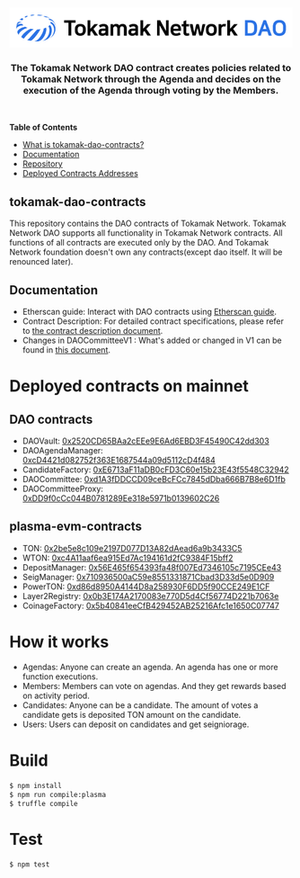 
<div align="center">
  <br />
  <br />
  <a href="https://github.com/tokamak-network/ton-staking-v2"><img alt="TonStaking" src="./docs/img/tokamak_DAO.png" width=600></a>
  <br />
  <h3>The Tokamak Network DAO contract creates policies related to Tokamak Network through the Agenda and decides on the execution of the Agenda through voting by the Members.</h3>
  <br />
</div>

**Table of Contents**
- [What is tokamak-dao-contracts?](#tokamak-dao-contracts)
- [Documentation](#documentation)
- [Repository](#repository)
- [Deployed Contracts Addresses](#deployed-contracts-addresses)

## tokamak-dao-contracts

This repository contains the DAO contracts of Tokamak Network. Tokamak Network DAO supports all functionality in Tokamak Network contracts. All functions of all contracts are executed only by the DAO. And Tokamak Network foundation doesn't own any contracts(except dao itself. It will be renounced later).


## Documentation 
- Etherscan guide: Interact with DAO contracts using [Etherscan guide](./docs/etherscan-guide/README.md).
- Contract Description: For detailed contract specifications, please refer to [the contract description document](./docs/developer-guide/README.md).
- Changes in DAOCommitteeV1 : What's added or changed in V1 can be found in [this document](https://github.com/tokamak-network/ton-staking-v2/blob/deploy-ton-staking-v2.5/docs/en/ton-staking-v2.md).

# Deployed contracts on mainnet

## DAO contracts

* DAOVault: [0x2520CD65BAa2cEEe9E6Ad6EBD3F45490C42dd303](https://etherscan.io/address/0x2520CD65BAa2cEEe9E6Ad6EBD3F45490C42dd303)
* DAOAgendaManager: [0xcD4421d082752f363E1687544a09d5112cD4f484](https://etherscan.io/address/0xcD4421d082752f363E1687544a09d5112cD4f484)
* CandidateFactory: [0xE6713aF11aDB0cFD3C60e15b23E43f5548C32942](https://etherscan.io/address/0xE6713aF11aDB0cFD3C60e15b23E43f5548C32942)
* DAOCommittee: [0xd1A3fDDCCD09ceBcFCc7845dDba666B7B8e6D1fb](https://etherscan.io/address/0xd1A3fDDCCD09ceBcFCc7845dDba666B7B8e6D1fb)
* DAOCommitteeProxy: [0xDD9f0cCc044B0781289Ee318e5971b0139602C26](https://etherscan.io/address/0xDD9f0cCc044B0781289Ee318e5971b0139602C26)

## plasma-evm-contracts

* TON: [0x2be5e8c109e2197D077D13A82dAead6a9b3433C5](https://etherscan.io/address/0x2be5e8c109e2197D077D13A82dAead6a9b3433C5)
* WTON: [0xc4A11aaf6ea915Ed7Ac194161d2fC9384F15bff2](https://etherscan.io/address/0xc4A11aaf6ea915Ed7Ac194161d2fC9384F15bff2)
* DepositManager: [0x56E465f654393fa48f007Ed7346105c7195CEe43](https://etherscan.io/address/0x56E465f654393fa48f007Ed7346105c7195CEe43)
* SeigManager: [0x710936500aC59e8551331871Cbad3D33d5e0D909](https://etherscan.io/address/0x710936500aC59e8551331871Cbad3D33d5e0D909)
* PowerTON: [0xd86d8950A4144D8a258930F6DD5f90CCE249E1CF](https://etherscan.io/address/0xd86d8950A4144D8a258930F6DD5f90CCE249E1CF)
* Layer2Registry: [0x0b3E174A2170083e770D5d4Cf56774D221b7063e](https://etherscan.io/address/0x0b3E174A2170083e770D5d4Cf56774D221b7063e)
* CoinageFactory: [0x5b40841eeCfB429452AB25216Afc1e1650C07747](https://etherscan.io/address/0x5b40841eeCfB429452AB25216Afc1e1650C07747)

# How it works

* Agendas: Anyone can create an agenda. An agenda has one or more function executions.
* Members: Members can vote on agendas. And they get rewards based on activity period.
* Candidates: Anyone can be a candidate. The amount of votes a candidate gets is deposited TON amount on the candidate.
* Users: Users can deposit on candidates and get seigniorage.

# Build

```
$ npm install
$ npm run compile:plasma
$ truffle compile
```

# Test

```
$ npm test
```
